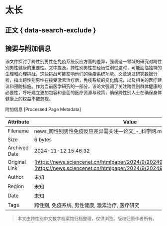 # 太长

## 正文 { data-search-exclude }


## 摘要与附加信息

<!-- tcd_abstract -->
该文件探讨了跨性别男性在免疫系统反应方面的差异，强调这一领域的研究对跨性别男性健康的重要性。文中提及，跨性别男性在经历性别过渡时，可能面临独特的生理和心理挑战，这些挑战可能影响他们的免疫系统功能。文章通过研究数据分析，指出跨性别男性在接受激素治疗后，免疫系统的变化情况，以及相关的医疗建议和预防措施。作为当前医学研究的一部分，该论文强调了关注跨性别群体健康的必要性，呼吁建立更加包容和全面的医疗资源与政策，确保跨性别人士在确保身体健康上的权益不被忽视。
<!-- tcd_abstract_end -->

附加信息 [Processed Page Metadata]

| Attribute       | Value                                  |
|-----------------|----------------------------------------|
| Filename        | news_跨性别男性免疫反应差异需关注—论文_-_科学网.md                             |
| Size            | 6 bytes                           |
| Archived Date   | 2024-11-12 15:46:32                             |
| Original Link   | [https://news.sciencenet.cn/htmlpaper/2024/9/20249911948189118533.shtm](https://news.sciencenet.cn/htmlpaper/2024/9/20249911948189118533.shtm)                       |
| Author          | 未知                               |
| Region          | 未知                               |
| Date            | 未知                                 |
| Tags            | 跨性别, 免疫系统, 男性健康, 激素治疗, 医疗研究                                 |
>
> 本文由跨性别中文数字档案馆归档整理，仅供浏览。版权归原作者所有。
>